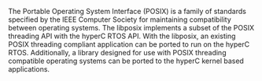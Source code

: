 The Portable Operating System Interface (POSIX) is a family of standards specified by the IEEE Computer Society for maintaining compatibility between operating systems. The libposix implements a subset of the POSIX threading API with the hyperC RTOS API. With the libposix, an existing POSIX threading compliant application can be ported to run on the hyperC RTOS. Additionally, a library designed for use with POSIX threading compatible operating systems can be ported to the hyperC kernel based applications.
